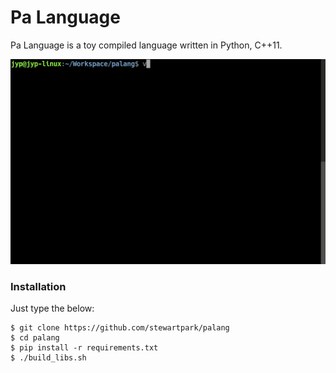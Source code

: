 Pa Language
===========

Pa Language is a toy compiled language written in Python, C++11.

![Screencast](https://raw.githubusercontent.com/stewartpark/palang/master/misc/demo.gif)

### Installation

Just type the below:

```
$ git clone https://github.com/stewartpark/palang
$ cd palang
$ pip install -r requirements.txt
$ ./build_libs.sh
```
